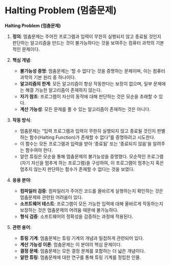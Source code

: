 # Halting Problem (멈춤문제)

**Halting Problem (멈춤문제)**

1.  **정의**: 멈춤문제는 주어진 프로그램과 입력이 무한히 실행되지 않고 종료될 것인지 판단하는 알고리즘을 만드는 것이 불가능하다는 것을 보여주는 컴퓨터 과학의 기본적인 문제이다.

2.  **핵심 개념**:
    *   **불가능성 증명**: 멈춤문제는 ‘할 수 없다’는 것을 증명하는 문제이며, 이는 컴퓨터 과학의 기본 원리 중 하나이다.
    *   **알고리즘의 한계**: 모든 알고리즘이 항상 작동한다는 보장이 없으며, 일부 문제에는 해결 가능한 알고리즘이 존재하지 않는다.
    *   **자기 참조**: 프로그램이 자신의 동작에 대해 판단하는 것은 모순을 초래할 수 있다.
    *   **계산 가능성**: 모든 문제를 풀 수 있는 알고리즘이 존재하는 것은 아니다.

3.  **작동 방식**:
    *   멈춤문제는 “입력 프로그램과 입력이 무한히 실행되지 않고 종료될 것인지 판별하는 함수(Halting Function)가 존재할 수 없다”를 증명하려고 시도한다.
    *   이 함수는 모든 프로그램과 입력을 받아 ‘종료됨’ 또는 ‘종료되지 않음’을 알려주는 함수여야 한다.
    *   알란 튜링은 모순을 통해 멈춤문제의 불가능성을 증명했다.  모순적인 프로그램(자기 자신을 멈추게 하는 프로그램)을 구성하여, 이 프로그램이 멈추는지 혹은 멈추지 않는지 판단하는 함수가 존재할 수 없다는 것을 보였다.

4.  **응용 분야**:
    *   **컴파일러 검증**: 컴파일러가 주어진 코드를 올바르게 실행하는지 확인하는 것은 멈춤문제와 관련된 어려움이 있다.
    *   **소프트웨어 테스트**: 프로그램이 모든 가능한 입력에 대해 올바르게 작동하는지 보장하는 것은 멈춤문제의 어려움 때문에 불가능하다.
    *   **형식 검증**:  소프트웨어의 정확성을 검증하는 과정에 적용된다.

5.  **관련 용어**:
    *   **튜링 기계**: 멈춤문제는 튜링 기계의 개념과 밀접하게 관련되어 있다.
    *   **계산 가능성 이론**: 멈춤문제는 이 분야의 핵심 문제이다.
    *   **결정 문제**: 멈춤문제는 모든 결정 문제를 포함하는 더 넓은 개념이다.
    *   **알란 튜링**: 멈춤문제에 대한 연구를 통해 튜링 기계를 정립한 인물.